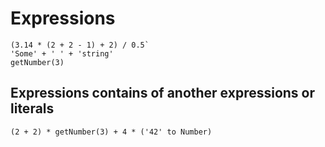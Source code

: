 # Expressions
```
(3.14 * (2 + 2 - 1) + 2) / 0.5`
'Some' + ' ' + 'string'
getNumber(3)
```
## Expressions contains of another expressions or literals
```
(2 + 2) * getNumber(3) + 4 * ('42' to Number)
```
